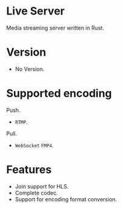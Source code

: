 # Live Server
Media streaming server written in Rust.


# Version
* No Version.


# Supported encoding

Push.
* `RTMP`.

Pull.
* `WebSocket` `FMP4`.


# Features
- Join support for HLS.
- Complete codec.
- Support for encoding format conversion.